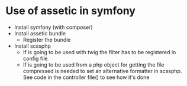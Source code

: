 # Use of assetic in symfony

* Install symfony (with composer)
* Install assetic bundle
	* Register the bundle
* Install scssphp
	* If is going to be used with twig the filter has to be registered in config file
	* If is going to be used from a php object for getting the file compressed
	is needed to set an alternative formatter in scssphp. See code in the controller file() to see how it's done



